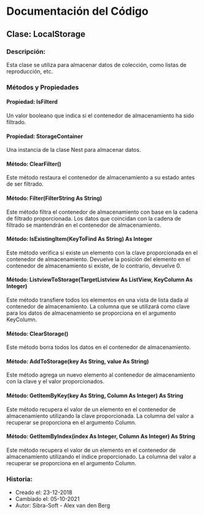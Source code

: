 # Documentación del Código

## Clase: LocalStorage

### Descripción:
Esta clase se utiliza para almacenar datos de colección, como listas de reproducción, etc.

### Métodos y Propiedades

#### Propiedad: IsFilterd
Un valor booleano que indica si el contenedor de almacenamiento ha sido filtrado.

#### Propiedad: StorageContainer
Una instancia de la clase Nest para almacenar datos.

#### Método: ClearFilter()
Este método restaura el contenedor de almacenamiento a su estado antes de ser filtrado.

#### Método: Filter(FilterString As String)
Este método filtra el contenedor de almacenamiento con base en la cadena de filtrado proporcionada. Los datos que coincidan con la cadena de filtrado se mantendrán en el contenedor de almacenamiento.

#### Método: IsExistingItem(KeyToFind As String) As Integer
Este método verifica si existe un elemento con la clave proporcionada en el contenedor de almacenamiento. Devuelve la posición del elemento en el contenedor de almacenamiento si existe, de lo contrario, devuelve 0.

#### Método: ListviewToStorage(TargetListview As ListView, KeyColumn As Integer)
Este método transfiere todos los elementos en una vista de lista dada al contenedor de almacenamiento. La columna que se utilizará como clave para los datos de almacenamiento se proporciona en el argumento KeyColumn.

#### Método: ClearStorage()
Este método borra todos los datos en el contenedor de almacenamiento.

#### Método: AddToStorage(key As String, value As String)
Este método agrega un nuevo elemento al contenedor de almacenamiento con la clave y el valor proporcionados.

#### Método: GetItemByKey(key As String, Column As Integer) As String
Este método recupera el valor de un elemento en el contenedor de almacenamiento utilizando la clave proporcionada. La columna del valor a recuperar se proporciona en el argumento Column.

#### Método: GetItemByIndex(index As Integer, Column As Integer) As String
Este método recupera el valor de un elemento en el contenedor de almacenamiento utilizando el índice proporcionado. La columna del valor a recuperar se proporciona en el argumento Column.

### Historia:
- Creado el: 23-12-2018
- Cambiado el: 05-10-2021
- Autor: Sibra-Soft - Alex van den Berg